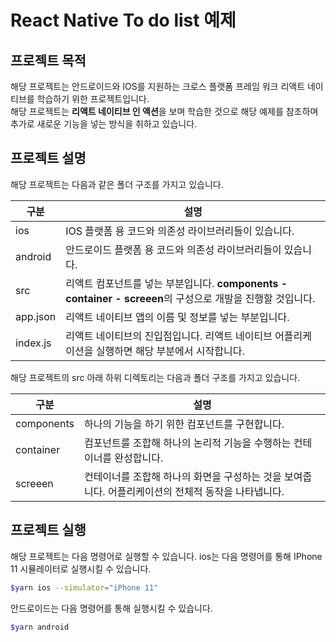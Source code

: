 # React Native To do list 예제

## 프로젝트 목적

 해당 프로젝트는 안드로이드와 IOS를 지원하는 크로스 플랫폼 프레임 워크 리액트 네이티브를 학습하기 위한 프로젝트입니다.  
 해당 프로젝트는 **리액트 네이티브 인 액션**을 보며 학습한 것으로 해당 예제를 참조하며 추가로 새로운 기능을 넣는 방식을 취하고 있습니다.

## 프로젝트 설명

 해당 프로젝트는 다음과 같은 폴더 구조를 가지고 있습니다. 

 구분 | 설명
 --- | -------------------------------------------------------------------------------------
 ios | IOS 플랫폼 용 코드와 의존성 라이브러리들이 있습니다.
 android | 안드로이드 플랫폼 용 코드와 의존성 라이브러리들이 있습니다. 
 src | 리액트 컴포넌트를 넣는 부분입니다. **components - container - screeen**의 구성으로 개발을 진행할 것입니다.
 app.json | 리액트 네이티브 앱의 이름 및 정보를 넣는 부분입니다.
 index.js | 리액트 네이티브의 진입점입니다. 리액트 네이티브 어플리케이션을 실행하면 해당 부분에서 시작합니다.

 해당 프로젝트의 src 아래 하위 디렉토리는 다음과 폴더 구조를 가지고 있습니다.

  구분 | 설명
 --- | -------------------------------------------------------------------------------------
 components | 하나의 기능을 하기 위한 컴포넌트를 구현합니다.
 container | 컴포넌트를 조합해 하나의 논리적 기능을 수행하는 컨테이너를 완성합니다.
 screeen | 컨테이너를 조합해 하나의 화면을 구성하는 것을 보여줍니다. 어플리케이션의 전체적 동작을 나타냅니다.

## 프로젝트 실행

해당 프로젝트는 다음 명령어로 실행할 수 있습니다.
ios는 다음 명령어를 통해 IPhone 11 시뮬레이터로 실행시킬 수 있습니다.

```bash
$yarn ios --simulator="iPhone 11"
```

안드로이드는 다음 명령어를 통해 실행시킬 수 있습니다.

```bash
$yarn android
```
